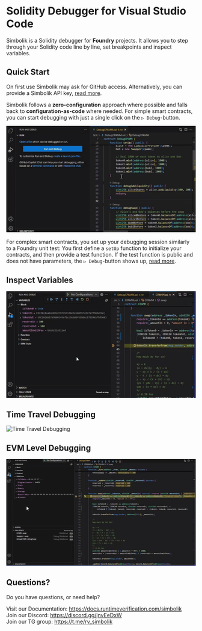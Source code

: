 # Solidity Debugger for Visual Studio Code

Simbolik is a Solidity debugger for **Foundry** projects.
It allows you to step through your Solidity code line by line, set breakpoints and inspect variables.

## Quick Start

On first use Simbolik may ask for GitHub access. Alternatively, you can provide a Simbolik API key, [read more](https://docs.runtimeverification.com/simbolik/overview/getting-started).

Simbolik follows a **zero-configuration** approach where possible and falls back to **configuration-as-code** where needed.
For simple smart contracts, you can start debugging with just a single click on the `▷ Debug`-button.

![Zero Configuration](images/readme/zero-config.gif)

For complex smart contracts, you set up your debugging session similarly to a Foundry unit test:
You first define a `setUp` function to initialize your contracts, and then provide a test function.
If the test function is public and does not have parameters, the `▷ Debug`-button shows up, [read more](https://docs.runtimeverification.com/simbolik/overview/starting-the-debugger#debuggable-functions).

## Inspect Variables

![Inspect Variables](images/readme/variables.gif)

## Time Travel Debugging

![Time Travel Debugging](images/readme/time-travel-debugging.gif)

## EVM Level Debugging

![EVM Level Debugging](images/readme/evm-debugging.gif)

## Questions?

Do you have questions, or need help?

Visit our Documentation: https://docs.runtimeverification.com/simbolik \
Join our Discord: https://discord.gg/jnvEeDxW \
Join our TG group: https://t.me/rv_simbolik


